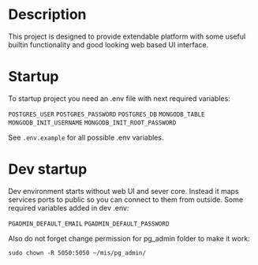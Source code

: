 # Description

This project is designed to provide extendable platform with some useful builtin functionality and good looking web based UI interface.

# Startup

To startup project you need an .env file with next required variables:

`POSTGRES_USER`
`POSTGRES_PASSWORD`
`POSTGRES_DB`
`MONGODB_TABLE`
`MONGODB_INIT_USERNAME`
`MONGODB_INIT_ROOT_PASSWORD`

See `.env.example` for all possible .env variables.

# Dev startup
Dev environment starts without web UI and sever core.
Instead it maps services ports to public so you can connect to them from outside.
Some required variables added in dev .env: 

`PGADMIN_DEFAULT_EMAIL`
`PGADMIN_DEFAULT_PASSWORD`

Also do not forget change permission for pg_admin folder to make it work:

`sudo chown -R 5050:5050 ~/mis/pg_admin/`
